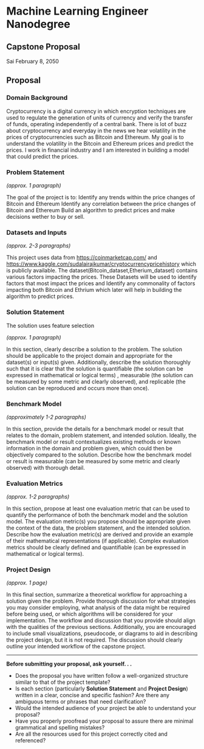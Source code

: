 # Machine Learning Engineer Nanodegree
## Capstone Proposal
Sai
February 8, 2050

## Proposal


### Domain Background

Cryptocurrency is a digital currency in which encryption techniques are used to regulate the generation of units of currency and verify the transfer of funds, operating independently of a central bank. There is lot of buzz about cryptocurrency and everyday in the news we hear volatility in the prices of cryptocurrencies such as Bitcoin and Ethereum. My goal is to understand the volatility in the Bitcoin and Ethereum prices and predict the prices. I work in financial industry and I am interested in building a model that could predict the prices.

### Problem Statement
_(approx. 1 paragraph)_

The goal of the project is to:
Identify any trends within the price changes of Bitcoin and Ethereum
Identify any correlation between the price changes of Bitcoin and Ethereum
Build an algorithm to predict prices and make decisions wether to buy or sell.

### Datasets and Inputs
_(approx. 2-3 paragraphs)_

This project uses data from https://coinmarketcap.com/ and https://www.kaggle.com/sudalairajkumar/cryptocurrencypricehistory which is publicly available. The dataset(Bitcoin_dataset,Etherium_dataset) contains various factors impacting the prices.
These Datasets will be used to identify factors that most impact the prices and Identify any commonality of factors impacting both Bitcoin and Ethrium which later will help in building the algorithm to predict prices.

### Solution Statement

The solution uses feature selection 

_(approx. 1 paragraph)_

In this section, clearly describe a solution to the problem. The solution should be applicable to the project domain and appropriate for the dataset(s) or input(s) given. Additionally, describe the solution thoroughly such that it is clear that the solution is quantifiable (the solution can be expressed in mathematical or logical terms) , measurable (the solution can be measured by some metric and clearly observed), and replicable (the solution can be reproduced and occurs more than once).

### Benchmark Model
_(approximately 1-2 paragraphs)_

In this section, provide the details for a benchmark model or result that relates to the domain, problem statement, and intended solution. Ideally, the benchmark model or result contextualizes existing methods or known information in the domain and problem given, which could then be objectively compared to the solution. Describe how the benchmark model or result is measurable (can be measured by some metric and clearly observed) with thorough detail.

### Evaluation Metrics
_(approx. 1-2 paragraphs)_

In this section, propose at least one evaluation metric that can be used to quantify the performance of both the benchmark model and the solution model. The evaluation metric(s) you propose should be appropriate given the context of the data, the problem statement, and the intended solution. Describe how the evaluation metric(s) are derived and provide an example of their mathematical representations (if applicable). Complex evaluation metrics should be clearly defined and quantifiable (can be expressed in mathematical or logical terms).

### Project Design
_(approx. 1 page)_

In this final section, summarize a theoretical workflow for approaching a solution given the problem. Provide thorough discussion for what strategies you may consider employing, what analysis of the data might be required before being used, or which algorithms will be considered for your implementation. The workflow and discussion that you provide should align with the qualities of the previous sections. Additionally, you are encouraged to include small visualizations, pseudocode, or diagrams to aid in describing the project design, but it is not required. The discussion should clearly outline your intended workflow of the capstone project.

-----------

**Before submitting your proposal, ask yourself. . .**

- Does the proposal you have written follow a well-organized structure similar to that of the project template?
- Is each section (particularly **Solution Statement** and **Project Design**) written in a clear, concise and specific fashion? Are there any ambiguous terms or phrases that need clarification?
- Would the intended audience of your project be able to understand your proposal?
- Have you properly proofread your proposal to assure there are minimal grammatical and spelling mistakes?
- Are all the resources used for this project correctly cited and referenced?
